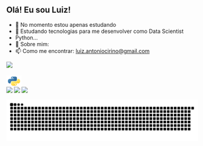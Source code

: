 ## Olá! Eu sou Luiz!

- 🔭 No momento estou apenas estudando
- 🌱 Estudando tecnologias para me desenvolver como Data Scientist
- Python...
- 💬 Sobre mim: 
- 📫 Como me encontrar: luiz.antoniocirino@gmail.com

<div>
  <a href="https://github.com/cirinoluiz">
  <img height="180em" src="https://github-readme-stats.vercel.app/api?username=cirinoluiz&show_icons=true&theme=tokyonight&include_all_commits=true&count_private=true"/>
</div>
  
<div style="display: inline_block"><br>
  <img align="center" alt="Rafa-Python" height="30" width="40" src="https://raw.githubusercontent.com/devicons/devicon/master/icons/python/python-original.svg">
</div>
 
<div> 
  <a href="https://instagram.com/cirinoluizz" target="_blank"><img src="https://img.shields.io/badge/-Instagram-%23E4405F?style=for-the-badge&logo=instagram&logoColor=white" target="_blank"></a>
  <a href = "mailto:contatoluizcirino@gmail.com"><img src="https://img.shields.io/badge/-Gmail-%23333?style=for-the-badge&logo=gmail&logoColor=white" target="_blank"></a>
  <a href="https://www.linkedin.com/in/cirinoaluiz/" target="_blank"><img src="https://img.shields.io/badge/-LinkedIn-%230077B5?style=for-the-badge&logo=linkedin&logoColor=white" target="_blank"></a> 
 
  ![Snake animation](https://github.com/cirinoluiz/cirinoluiz/blob/output/github-contribution-grid-snake.svg)
  
</div>
